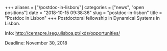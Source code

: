 +++
aliases = ["/postdoc-in-lisbon/"]
categories = ["news", "open positions"]
date = "2018-10-15 09:38:36"
slug = "postdoc-in-lisbon"
title = "Postdoc in Lisbon"
+++
Postdoctoral fellowship in Dynamical Systems in Lisbon.

Info: <http://cemapre.iseg.ulisboa.pt/lxds/opportunities/>

Deadline: November 30, 2018
